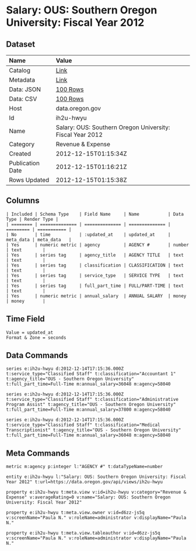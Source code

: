 # Salary: OUS: Southern Oregon University: Fiscal Year 2012

## Dataset

| Name | Value |
| :--- | :---- |
| Catalog | [Link](https://catalog.data.gov/dataset/salary-ous-southern-oregon-university-fiscal-year-2012-37428) |
| Metadata | [Link](https://data.oregon.gov/api/views/ih2u-hwyu) |
| Data: JSON | [100 Rows](https://data.oregon.gov/api/views/ih2u-hwyu/rows.json?max_rows=100) |
| Data: CSV | [100 Rows](https://data.oregon.gov/api/views/ih2u-hwyu/rows.csv?max_rows=100) |
| Host | data.oregon.gov |
| Id | ih2u-hwyu |
| Name | Salary: OUS: Southern Oregon University: Fiscal Year 2012 |
| Category | Revenue & Expense |
| Created | 2012-12-15T01:15:34Z |
| Publication Date | 2012-12-15T01:16:21Z |
| Rows Updated | 2012-12-15T01:15:38Z |

## Columns

```ls
| Included | Schema Type    | Field Name     | Name           | Data Type | Render Type |
| ======== | ============== | ============== | ============== | ========= | =========== |
| No       | time           | :updated_at    | updated_at     | meta_data | meta_data   |
| Yes      | numeric metric | agency         | AGENCY #       | number    | text        |
| Yes      | series tag     | agency_title   | AGENCY TITLE   | text      | text        |
| Yes      | series tag     | classification | CLASSIFICATION | text      | text        |
| Yes      | series tag     | service_type   | SERVICE TYPE   | text      | text        |
| Yes      | series tag     | full_part_time | FULL/PART-TIME | text      | text        |
| Yes      | numeric metric | annual_salary  | ANNUAL SALARY  | money     | money       |
```

## Time Field

```ls
Value = updated_at
Format & Zone = seconds
```

## Data Commands

```ls
series e:ih2u-hwyu d:2012-12-14T17:15:36.000Z t:service_type="Classified Staff" t:classification="Accountant 1" t:agency_title="OUS - Southern Oregon University" t:full_part_time=Full-Time m:annual_salary=36048 m:agency=58040

series e:ih2u-hwyu d:2012-12-14T17:15:36.000Z t:service_type="Classified Staff" t:classification="Administrative Program Assist" t:agency_title="OUS - Southern Oregon University" t:full_part_time=Full-Time m:annual_salary=37800 m:agency=58040

series e:ih2u-hwyu d:2012-12-14T17:15:36.000Z t:service_type="Classified Staff" t:classification="Medical Transcriptionist" t:agency_title="OUS - Southern Oregon University" t:full_part_time=Full-Time m:annual_salary=36048 m:agency=58040
```

## Meta Commands

```ls
metric m:agency p:integer l:"AGENCY #" t:dataTypeName=number

entity e:ih2u-hwyu l:"Salary: OUS: Southern Oregon University: Fiscal Year 2012" t:url=https://data.oregon.gov/api/views/ih2u-hwyu

property e:ih2u-hwyu t:meta.view v:id=ih2u-hwyu v:category="Revenue & Expense" v:averageRating=0 v:name="Salary: OUS: Southern Oregon University: Fiscal Year 2012"

property e:ih2u-hwyu t:meta.view.owner v:id=d6zz-js5q v:screenName="Paula N." v:roleName=administrator v:displayName="Paula N."

property e:ih2u-hwyu t:meta.view.tableauthor v:id=d6zz-js5q v:screenName="Paula N." v:roleName=administrator v:displayName="Paula N."
```